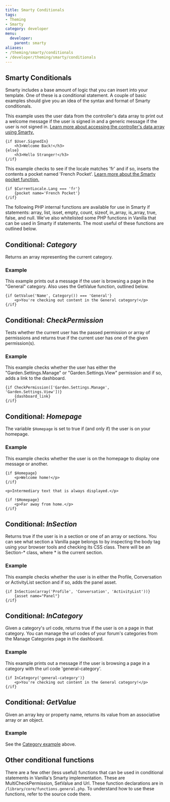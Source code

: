 ```yaml
---
title: Smarty Conditionals
tags:
- Theming
- Smarty
category: developer
menu:
  developer:
    parent: smarty
aliases:
- /theming/smarty/conditionals
- /developer/theming/smarty/conditionals
---
```

## Smarty Conditionals

Smarty includes a base amount of logic that you can insert into your template. One of these is a conditional statement. A couple of basic examples should give you an idea of the syntax and format of Smarty conditionals.

This example uses the user data from the controller's data array to print out a welcome message if the user is signed in and a generic message if the user is not signed in. [Learn more about accessing the controller's data array using Smarty.](../#accessing-controller-data-with-smarty)

```
{if $User.SignedIn}
    <h3>Welcome Back!</h3>
{else}
    <h3>Hello Stranger!</h3>
{/if}
```

This example checks to see if the locale matches 'fr' and if so, inserts the contents a pocket named 'French Pocket'. [Learn more about the Smarty pocket function.](/functions/pocket.html.md)

```
{if $CurrentLocale.Lang === 'fr'}
    {pocket name='French Pocket'}
{/if}
```

The following PHP internal functions are available for use in Smarty if statements: array, list, isset, empty, count, sizeof, in_array, is_array, true, false, and null. We've also whitelisted some PHP functions in Vanilla that can be used in Smarty if statements. The most useful of these functions are outlined below.

## Conditional: *Category*

Returns an array representing the current category.

### Example

This example prints out a message if the user is browsing a page in the "General" category. Also uses the GetValue function, outlined below.

```
{if GetValue('Name', Category()) === 'General'}
    <p>You're checking out content in the General category!</p>
{/if}
```

## Conditional: *CheckPermission*

Tests whether the current user has the passed permission or array of permissions and returns true if the current user has one of the given permission(s).

### Example

This example checks whether the user has either the "Garden.Settings.Manage" or "Garden.Settings.View" permission and if so, adds a link to the dashboard.

```
{if CheckPermission(['Garden.Settings.Manage', 'Garden.Settings.View'])}
    {dashboard_link}
{/if}
```

## Conditional: *Homepage*

The variable `$Homepage` is set to true if (and only if) the user is on your homepage.

### Example

This example checks whether the user is on the homepage to display one message or another.

```
{if $Homepage}
    <p>Welcome home!</p>
{/if}

<p>Intermediary text that is always displayed.</p>

{if !$Homepage}
    <p>Far away from home.</p>
{/if}
```

## Conditional: *InSection*

Returns true if the user is in a section or one of an array or sections. You can see what section a Vanilla page belongs to by inspecting the body tag using your browser tools and checking its CSS class. There will be an Section-* class, where * is the current section.

### Example

This example checks whether the user is in either the Profile, Conversation or ActivityList section and if so, adds the panel asset.

```
{if InSection(array('Profile', 'Conversation', 'ActivityList'))}
    {asset name="Panel"}
{/if}
```

## Conditional: *InCategory*

Given a category's url code, returns true if the user is on a page in that category. You can manage the url codes of your forum's categories from the Manage Categories page in the dashboard.

### Example

This example prints out a message if the user is browsing a page in a category with the url code 'general-category'.

```
{if InCategory('general-category')}
    <p>You're checking out content in the General category!</p>
{/if}
```

## Conditional: *GetValue*

Given an array key or property name, returns its value from an associative array or an object.

### Example

See the [Category example]('#category-example') above.

## Other conditional functions

There are a few other (less useful) functions that can be used in conditional statements in Vanilla's Smarty implementation. These are MultiCheckPermission, SetValue and Url. These function declarations are in `/library/core/functions.general.php`. To understand how to use these functions, refer to the source code there.
